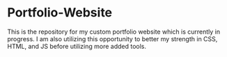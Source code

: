 # Portfolio-Website
 This is the repository for my custom portfolio website which is currently in progress. I am also utilizing this opportunity to better my strength in CSS, HTML, and JS before utilizing more added tools.
